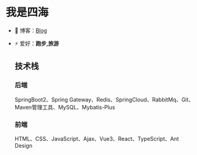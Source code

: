 # 我是四海

- 📝 博客：[Blog](https://tsihai.github.io/)
- ⚡ 爱好：**跑步,旅游**

  ## 技术栈
  ### 后端
  SpringBoot2、Spring Gateway、Redis、SpringCloud、RabbitMq、Git、Maven管理工具、MySQL、Mybatis-Plus

  ### 前端
  HTML、CSS、JavaScript、Ajax、Vue3、React、TypeScript、Ant Design 
